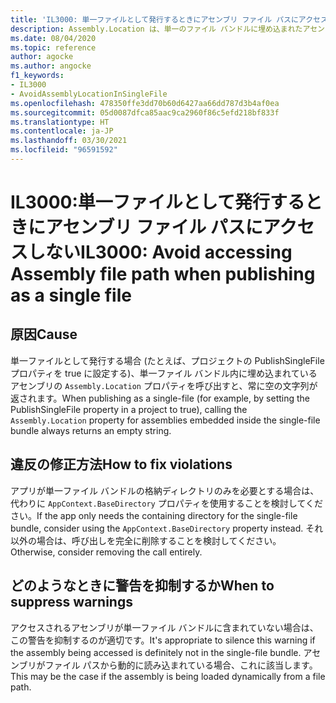 ```yaml
---
title: 'IL3000: 単一ファイルとして発行するときにアセンブリ ファイル パスにアクセスしません (コード分析)'
description: Assembly.Location は、単一のファイル バンドルに埋め込まれたアセンブリに対して、常に空の文字列を返します
ms.date: 08/04/2020
ms.topic: reference
author: agocke
ms.author: angocke
f1_keywords:
- IL3000
- AvoidAssemblyLocationInSingleFile
ms.openlocfilehash: 478350ffe3dd70b60d6427aa66dd787d3b4af0ea
ms.sourcegitcommit: 05d0087dfca85aac9ca2960f86c5efd218bf833f
ms.translationtype: HT
ms.contentlocale: ja-JP
ms.lasthandoff: 03/30/2021
ms.locfileid: "96591592"
---
```

# <a name="il3000-avoid-accessing-assembly-file-path-when-publishing-as-a-single-file"></a><span data-ttu-id="713d3-103">IL3000:単一ファイルとして発行するときにアセンブリ ファイル パスにアクセスしない</span><span class="sxs-lookup"><span data-stu-id="713d3-103">IL3000: Avoid accessing Assembly file path when publishing as a single file</span></span>

## <a name="cause"></a><span data-ttu-id="713d3-104">原因</span><span class="sxs-lookup"><span data-stu-id="713d3-104">Cause</span></span>

<span data-ttu-id="713d3-105">単一ファイルとして発行する場合 (たとえば、プロジェクトの PublishSingleFile プロパティを true に設定する)、単一ファイル バンドル内に埋め込まれているアセンブリの `Assembly.Location` プロパティを呼び出すと、常に空の文字列が返されます。</span><span class="sxs-lookup"><span data-stu-id="713d3-105">When publishing as a single-file (for example, by setting the PublishSingleFile property in a project to true), calling the `Assembly.Location` property for assemblies embedded inside the single-file bundle always returns an empty string.</span></span>

## <a name="how-to-fix-violations"></a><span data-ttu-id="713d3-106">違反の修正方法</span><span class="sxs-lookup"><span data-stu-id="713d3-106">How to fix violations</span></span>

<span data-ttu-id="713d3-107">アプリが単一ファイル バンドルの格納ディレクトリのみを必要とする場合は、代わりに `AppContext.BaseDirectory` プロパティを使用することを検討してください。</span><span class="sxs-lookup"><span data-stu-id="713d3-107">If the app only needs the containing directory for the single-file bundle, consider using the `AppContext.BaseDirectory` property instead.</span></span> <span data-ttu-id="713d3-108">それ以外の場合は、呼び出しを完全に削除することを検討してください。</span><span class="sxs-lookup"><span data-stu-id="713d3-108">Otherwise, consider removing the call entirely.</span></span>

## <a name="when-to-suppress-warnings"></a><span data-ttu-id="713d3-109">どのようなときに警告を抑制するか</span><span class="sxs-lookup"><span data-stu-id="713d3-109">When to suppress warnings</span></span>

<span data-ttu-id="713d3-110">アクセスされるアセンブリが単一ファイル バンドルに含まれていない場合は、この警告を抑制するのが適切です。</span><span class="sxs-lookup"><span data-stu-id="713d3-110">It's appropriate to silence this warning if the assembly being accessed is definitely not in the single-file bundle.</span></span> <span data-ttu-id="713d3-111">アセンブリがファイル パスから動的に読み込まれている場合、これに該当します。</span><span class="sxs-lookup"><span data-stu-id="713d3-111">This may be the case if the assembly is being loaded dynamically from a file path.</span></span>
